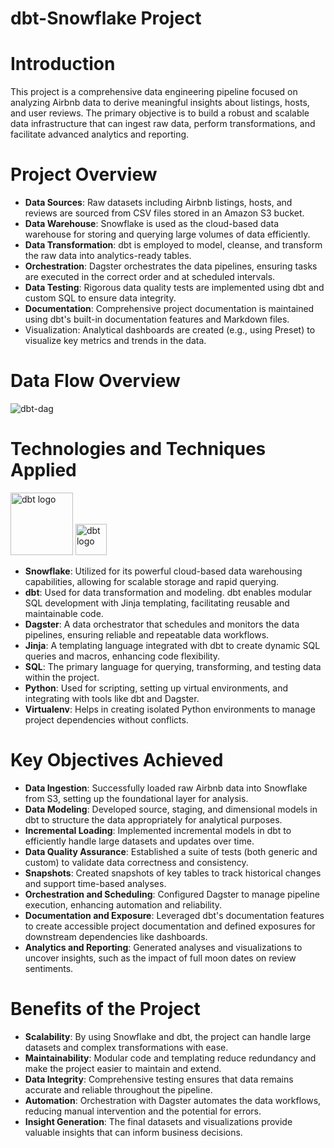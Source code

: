 # dbt-Snowflake Project 


# Introduction
This project is a comprehensive data engineering pipeline focused on analyzing Airbnb data to derive meaningful insights about listings, hosts, and user reviews. The primary objective is to build a robust and scalable data infrastructure that can ingest raw data, perform transformations, and facilitate advanced analytics and reporting.


# Project Overview
- **Data Sources**: Raw datasets including Airbnb listings, hosts, and reviews are sourced from CSV files stored in an Amazon S3 bucket.
- **Data Warehouse**: Snowflake is used as the cloud-based data warehouse for storing and querying large volumes of data efficiently.
- **Data Transformation**: dbt is employed to model, cleanse, and transform the raw data into analytics-ready tables.
- **Orchestration**: Dagster orchestrates the data pipelines, ensuring tasks are executed in the correct order and at scheduled intervals.
- **Data Testing**: Rigorous data quality tests are implemented using dbt and custom SQL to ensure data integrity.
- **Documentation**: Comprehensive project documentation is maintained using dbt's built-in documentation features and Markdown files.
- Visualization: Analytical dashboards are created (e.g., using Preset) to visualize key metrics and trends in the data.


# Data Flow Overview
![dbt-dag](https://github.com/user-attachments/assets/be7b83bd-bfdf-499b-84f8-98baba1e4765)



# Technologies and Techniques Applied
<img src="https://raw.githubusercontent.com/dbt-labs/dbt-core/fa1ea14ddfb1d5ae319d5141844910dd53ab2834/etc/dbt-core.svg" alt="dbt logo" width="100"/> <img src="https://github.com/user-attachments/assets/1c68bb54-ead2-4545-b91b-4cc9682ede29" alt="dbt logo" width="50"/>


- **Snowflake**: Utilized for its powerful cloud-based data warehousing capabilities, allowing for scalable storage and rapid querying.
- **dbt**: Used for data transformation and modeling. dbt enables modular SQL development with Jinja templating, facilitating reusable and maintainable code.
- **Dagster**: A data orchestrator that schedules and monitors the data pipelines, ensuring reliable and repeatable data workflows.
- **Jinja**: A templating language integrated with dbt to create dynamic SQL queries and macros, enhancing code flexibility.
- **SQL**: The primary language for querying, transforming, and testing data within the project.
- **Python**: Used for scripting, setting up virtual environments, and integrating with tools like dbt and Dagster.
- **Virtualenv**: Helps in creating isolated Python environments to manage project dependencies without conflicts.


# Key Objectives Achieved
- **Data Ingestion**: Successfully loaded raw Airbnb data into Snowflake from S3, setting up the foundational layer for analysis.
- **Data Modeling**: Developed source, staging, and dimensional models in dbt to structure the data appropriately for analytical purposes.
- **Incremental Loading**: Implemented incremental models in dbt to efficiently handle large datasets and updates over time.
- **Data Quality Assurance**: Established a suite of tests (both generic and custom) to validate data correctness and consistency.
- **Snapshots**: Created snapshots of key tables to track historical changes and support time-based analyses.
- **Orchestration and Scheduling**: Configured Dagster to manage pipeline execution, enhancing automation and reliability.
- **Documentation and Exposure**: Leveraged dbt's documentation features to create accessible project documentation and defined exposures for downstream dependencies like dashboards.
- **Analytics and Reporting**: Generated analyses and visualizations to uncover insights, such as the impact of full moon dates on review sentiments.



# Benefits of the Project
- **Scalability**: By using Snowflake and dbt, the project can handle large datasets and complex transformations with ease.
- **Maintainability**: Modular code and templating reduce redundancy and make the project easier to maintain and extend.
- **Data Integrity**: Comprehensive testing ensures that data remains accurate and reliable throughout the pipeline.
- **Automation**: Orchestration with Dagster automates the data workflows, reducing manual intervention and the potential for errors.
- **Insight Generation**: The final datasets and visualizations provide valuable insights that can inform business decisions.
